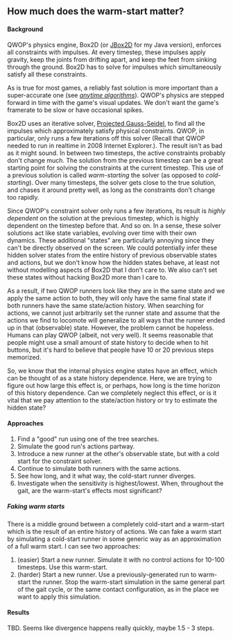 ## How much does the warm-start matter?

#### Background

QWOP's physics engine, Box2D (or [JBox2D](http://www.jbox2d.org/) for my Java version), enforces all constraints with
 impulses. At every timestep, these impulses apply gravity, keep the joints from drifting apart, and keep the feet from 
 sinking through the ground. Box2D has to solve for impulses which simultaneously satisfy all these constraints.

As is true for most games, a reliably fast solution is more important than a super-accurate one (see 
[*anytime 
algorithms*](https://en.wikipedia.org/wiki/Anytime_algorithm)). QWOP's physics 
are 
stepped forward in time with the game's visual updates. We don't want the game's framerate to be slow or have 
occasional spikes. 

Box2D uses an iterative solver, [Projected Gauss-Seidel](https://en.wikipedia.org/wiki/Gauss%E2%80%93Seidel_method), 
to find all the impulses which approximately satisfy physical constraints. QWOP, in particular, only runs a few 
iterations off this solver (Recall that QWOP needed to run in realtime in 2008 Internet Explorer.). The result isn't 
as bad as it might sound. In between two timesteps, the active constraints probably don't change much. The solution 
from the previous timestep can be a great starting point for solving the constraints at the current timestep. This 
use of a previous solution is called *warm-starting* the solver (as opposed to *cold-starting*). Over many timesteps, 
the solver gets close to the 
true solution, and chases it around pretty well, as long as the constraints don't change too rapidly.

Since QWOP's constraint solver only runs a few iterations, its result is *highly dependent* on the solution at the 
previous timestep, which is highly dependent on the timestep before that. And so on. In a sense, these solver 
solutions act like state variables, evolving over time with their own dynamics. These additional "states" are 
particularly annoying since they can't be directly observed on the screen. We could potentially infer these hidden 
solver states from the entire history of previous observable states and actions, but we don't know how the 
hidden states behave, at least not without modelling aspects of Box2D that I don't care to. We also can't set these 
states without hacking Box2D more than I care to.

As a result, if two QWOP runners look like they are in the same state and we apply the same action to both, they will
 only have the same final state if both runners have the same state/action history. When searching for 
 actions, we cannot just arbitrarily set the runner state and assume that the actions we find to locomote will 
 generalize to all ways that the runner ended up in that (observable) state. However, the problem cannot be hopeless.
  Humans can play QWOP (albeit, not very well). It seems reasonable that people might use a small amount of state 
  history to decide when to hit buttons, but it's hard to believe that people have 10 or 20 previous steps memorized.
  
  So, we know that the internal physics engine states have an effect, which can be thought of as a state history 
  dependence. Here, we are trying to figure out how large this effect is, or perhaps, how long is the time horizon of
   this history dependence. Can we completely neglect this effect, or is it vital that we pay attention to the 
   state/action history or try to estimate the hidden state?
 
#### Approaches
1. Find a "good" run using one of the tree searches.
2. Simulate the good run's actions partway.
3. Introduce a new runner at the other's observable state, but with a cold start for the constraint solver. 
4. Continue to simulate both runners with the same actions.
5. See how long, and it what way, the cold-start runner diverges.
6. Investigate when the sensitivity is highest/lowest. When, throughout the gait, are the warm-start's effects most 
significant?

##### Faking warm starts

There is a middle ground between a completely cold-start and a warm-start which is the result of an entire history of
 actions. We can fake a warm start by simulating a cold-start runner in some generic way as an approximation of a 
 full warm start. I can see two approaches:
 1. (easier) Start a new runner. Simulate it with no control actions for 10-100 timesteps. Use this warm-start.
 2. (harder) Start a new runner. Use a previously-generated run to warm-start the runner. Stop the warm-start 
 simulation in the same general part of the gait cycle, or the same contact configuration,  as in the place we want to 
 apply this simulation.

#### Results
TBD. Seems like divergence happens really quickly, maybe 
1.5 - 3 steps.

